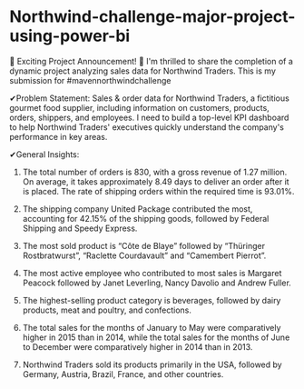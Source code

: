 # Northwind-challenge-major-project-using-power-bi

📢 Exciting Project Announcement! 🚀
I'm thrilled to share the completion of a dynamic project analyzing sales data for Northwind Traders. This is my submission for 
#mavennorthwindchallenge

✔Problem Statement:
Sales & order data for Northwind Traders, a fictitious gourmet food supplier, including information on customers, products, orders, shippers, and employees. I need to build a top-level KPI dashboard to help Northwind Traders' executives quickly understand the company's performance in key areas.

✔General Insights:

1.  The total number of orders is 830, with a gross revenue of 1.27 million. On average, it takes approximately 8.49 days to deliver an order after it is placed. The rate of shipping orders within the required time is 93.01%. 

2.   The shipping company United Package contributed the most, accounting for 42.15% of the shipping goods, followed by Federal Shipping and Speedy Express.

3.   The most sold product is “Côte de Blaye” followed by “Thüringer Rostbratwurst”, “Raclette Courdavault” and “Camembert Pierrot”.

4.  The most active employee who contributed to most sales is Margaret Peacock followed by Janet Leverling, Nancy Davolio and Andrew Fuller.

5.   The highest-selling product category is beverages, followed by dairy products, meat and poultry, and confections.

6.    The total sales for the months of January to May were comparatively higher in 2015 than in 2014, while the total sales for the months of June to December were comparatively higher in 2014 than in 2013.

7.   Northwind Traders sold its products primarily in the USA, followed by Germany, Austria, Brazil, France, and other countries.
